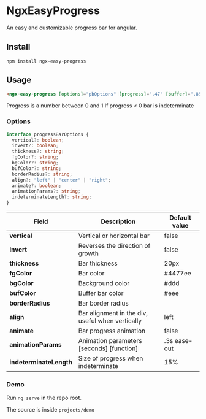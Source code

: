 # NgxEasyProgress

An easy and customizable progress bar for angular.

## Install

```
npm install ngx-easy-progress
```

## Usage

```html
<ngx-easy-progress [options]="pbOptions" [progress]=".47" [buffer]=".85"></ngx-easy-progress>
```

Progress is a number between 0 and 1
If progress < 0 bar is indeterminate

### Options

```ts
interface progressBarOptions {
  vertical?: boolean;
  invert?: boolean;
  thickness?: string;
  fgColor?: string;
  bgColor?: string;
  bufColor?: string;
  borderRadius?: string;
  align?: "left" | "center" | "right";
  animate?: boolean;
  animationParams?: string;
  indeterminateLength?: string;
}
```

| Field                   | Description                                      | Default value |
| ----------------------- | ------------------------------------------------ | ------------- |
| **vertical**            | Vertical or horizontal bar                       | false         |
| **invert**              | Reverses the direction of growth                 | false         |
| **thickness**           | Bar thickness                                    | 20px          |
| **fgColor**             | Bar color                                        | #4477ee       |
| **bgColor**             | Background color                                 | #ddd          |
| **bufColor**            | Buffer bar color                                 | #eee          |
| **borderRadius**        | Bar border radius                                |               |
| **align**               | Bar alignment in the div, useful when vertically | left          |
| **animate**             | Bar progress animation                           | false         |
| **animationParams**     | Animation parameters [seconds] [function]        | .3s ease-out  |
| **indeterminateLength** | Size of progress when indeterminate              | 15%           |

### Demo

Run `ng serve` in the repo root.

The source is inside `projects/demo`